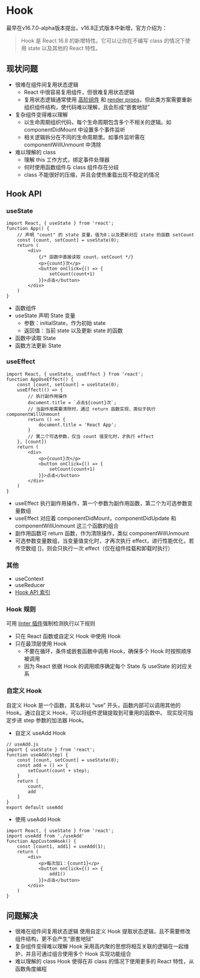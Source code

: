 # Hook
最早在v16.7.0-alpha版本提出，v16.8正式版本中新增，官方介绍为：
> Hook 是 React 16.8 的新增特性。它可以让你在不编写 class 的情况下使用 state 以及其他的 React 特性。

## 现状问题
* 很难在组件间复用状态逻辑
    * React 中很容易复用组件，但很难复用状态逻辑
    * 复用状态逻辑通常使用 [高阶组件](https://react.docschina.org/docs/higher-order-components.html) 和 [render props](https://react.docschina.org/docs/render-props.html)，但此类方案需要重新组织组件结构，使代码难以理解，且会形成“嵌套地狱”
* 复杂组件变得难以理解
    * 以生命周期组织代码，每个生命周期包含多个不相关的逻辑。如 componentDidMount 中设置多个事件监听
    * 相关逻辑拆分在不同的生命周期里。如事件监听需在 componentWillUnmount 中清除
* 难以理解的 class
    * 理解 this 工作方式，绑定事件处理器
    * 何时使用函数组件与 class 组件存在分歧
    * class 不能很好的压缩，并且会使热重载出现不稳定的情况

## Hook API

### useState
```
import React, { useState } from 'react';
function App() {
    // 声明 "count" 的 state 变量，值为0；以及更新对应 state 的函数 setCount
    const [count, setCount] = useState(0);
    return (
        <div>
            {/* 函数中直接读取 count，setCount */}
            <p>{count}次</p>
            <button onClick={() => {
                setCount(count+1)
            }}>点击</button>
        </div>
    )
}
```
* 函数组件
* useState 声明 State 变量
    * 参数：initialState，作为初始 state
    * 返回值：当前 state 以及更新 state 的函数
* 函数中读取 State
* 函数方法更新 State

### useEffect
```
import React, { useState, useEffect } from 'react';
function AppUseEffect() {
    const [count, setCount] = useState(0);
    useEffect(() => {
        // 执行副作用操作
        document.title = `点击${count}次`;
        // 当副作用需要清除时，通过 return 函数实现，类似于执行 componentWillUnmount
        return () => {
            document.title = 'React App';
        }
        // 第二个可选参数，仅当 count 值变化时，才执行 effect
    }, [count])
    return (
        <div>
            <p>{count}次</p>
            <button onClick={() => {
                setCount(count+1)
            }}>点击</button>
        </div>
    )
}
```
* useEffect 执行副作用操作，第一个参数为副作用函数，第二个为可选参数变量数组
* useEffect 对应着 componentDidMount，componentDidUpdate 和 componentWillUnmount 这三个函数的组合
* 副作用函数可 return 函数，作为清除操作，类似 componentWillUnmount
* 可选参数变量数组，当变量值变化时，才再次执行 effect，进行性能优化，若传空数组 []，则会只执行一次 effect（仅在组件挂载和卸载时执行）

### 其他
* useContext
* useReducer
* [Hook API 索引](https://react.docschina.org/docs/hooks-reference.html)

### Hook 规则
可用 [linter 插件](https://www.npmjs.com/package/eslint-plugin-react-hooks)强制检测执行以下规则
* 只在 React 函数或自定义 Hook 中使用 Hook
* 只在最顶层使用 Hook
    * 不要在循环，条件或嵌套函数中调用 Hook，确保多个 Hook 时按照顺序被调用
    * 因为 React 依据 Hook 的调用顺序确定每个 State 与 useState 的对应关系

### 自定义 Hook
自定义 Hook 是一个函数，其名称以 “use” 开头，函数内部可以调用其他的 Hook。通过自定义 Hook，可以将组件逻辑提取到可重用的函数中。
现实现可指定步进 step 参数的加法器 Hook。
* 自定义 useAdd Hook
```
// useAdd.js
import { useState } from 'react';
function useAdd(step) {
    const [count, setCount] = useState(0);
    const add = () => {
        setCount(count + step);
    }
    return [
        count,
        add
    ]
}
export default useAdd
```
* 使用 useAdd Hook
```
import React, { useState } from 'react';
import useAdd from './useAdd'
function AppCustomHook() {
    const [count1, add1] = useAdd(1);
    return (
        <div>
            <p>每次加1：{count1}</p>
            <button onClick={() => {
                add1()
            }}>点击</button>
        </div>
    )
}
```

## 问题解决
* 很难在组件间复用状态逻辑
使用自定义 Hook 提取状态逻辑，且不需要修改组件结构，更不会产生“嵌套地狱”
* 复杂组件变得难以理解
Hook 采用高内聚的思想将相互关联的逻辑在一起维护，并且可通过组合使用多个 Hook 实现功能组合
* 难以理解的 class
Hook 使得在非 class 的情况下使用更多的 React 特性，从函数角度编程